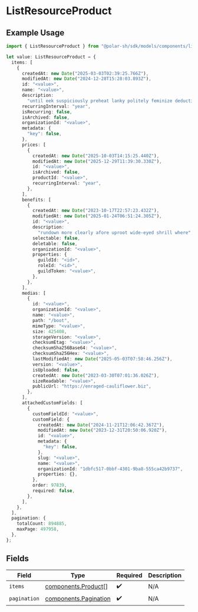 # ListResourceProduct

## Example Usage

```typescript
import { ListResourceProduct } from "@polar-sh/sdk/models/components/listresourceproduct.js";

let value: ListResourceProduct = {
  items: [
    {
      createdAt: new Date("2025-03-03T02:39:25.766Z"),
      modifiedAt: new Date("2024-12-28T15:28:03.893Z"),
      id: "<value>",
      name: "<value>",
      description:
        "until eek suspiciously preheat lanky politely feminize deduction sometimes",
      recurringInterval: "year",
      isRecurring: false,
      isArchived: false,
      organizationId: "<value>",
      metadata: {
        "key": false,
      },
      prices: [
        {
          createdAt: new Date("2025-10-03T14:15:25.440Z"),
          modifiedAt: new Date("2025-12-29T11:39:30.330Z"),
          id: "<value>",
          isArchived: false,
          productId: "<value>",
          recurringInterval: "year",
        },
      ],
      benefits: [
        {
          createdAt: new Date("2023-10-17T22:57:23.432Z"),
          modifiedAt: new Date("2025-01-24T06:51:24.305Z"),
          id: "<value>",
          description:
            "rundown more clearly afore uproot wide-eyed shrill where",
          selectable: false,
          deletable: false,
          organizationId: "<value>",
          properties: {
            guildId: "<id>",
            roleId: "<id>",
            guildToken: "<value>",
          },
        },
      ],
      medias: [
        {
          id: "<value>",
          organizationId: "<value>",
          name: "<value>",
          path: "/boot",
          mimeType: "<value>",
          size: 425408,
          storageVersion: "<value>",
          checksumEtag: "<value>",
          checksumSha256Base64: "<value>",
          checksumSha256Hex: "<value>",
          lastModifiedAt: new Date("2025-05-03T07:58:46.256Z"),
          version: "<value>",
          isUploaded: false,
          createdAt: new Date("2023-03-30T07:01:36.026Z"),
          sizeReadable: "<value>",
          publicUrl: "https://enraged-cauliflower.biz",
        },
      ],
      attachedCustomFields: [
        {
          customFieldId: "<value>",
          customField: {
            createdAt: new Date("2024-11-21T12:06:42.367Z"),
            modifiedAt: new Date("2023-12-31T20:50:06.920Z"),
            id: "<value>",
            metadata: {
              "key": false,
            },
            slug: "<value>",
            name: "<value>",
            organizationId: "1dbfc517-0bbf-4301-9ba8-555ca42b9737",
            properties: {},
          },
          order: 97839,
          required: false,
        },
      ],
    },
  ],
  pagination: {
    totalCount: 894885,
    maxPage: 497958,
  },
};
```

## Fields

| Field                                                          | Type                                                           | Required                                                       | Description                                                    |
| -------------------------------------------------------------- | -------------------------------------------------------------- | -------------------------------------------------------------- | -------------------------------------------------------------- |
| `items`                                                        | [components.Product](../../models/components/product.md)[]     | :heavy_check_mark:                                             | N/A                                                            |
| `pagination`                                                   | [components.Pagination](../../models/components/pagination.md) | :heavy_check_mark:                                             | N/A                                                            |